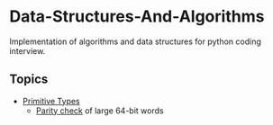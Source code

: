 # Data-Structures-And-Algorithms

Implementation of algorithms and data structures for python coding interview.

Topics
--
- [Primitive Types](#Primitive-Type)
    - [Parity check](#word_parity.py) of large 64-bit words
    
